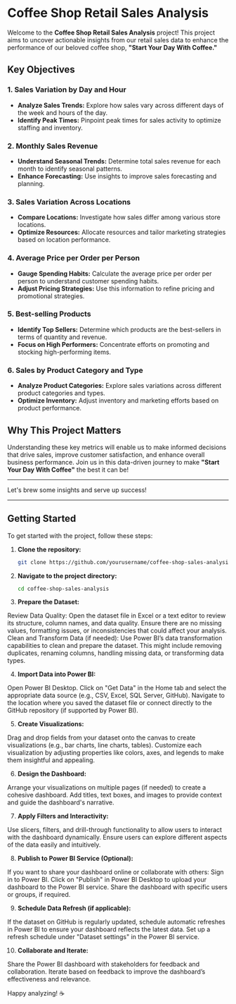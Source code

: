 # Coffee Shop Retail Sales Analysis

Welcome to the **Coffee Shop Retail Sales Analysis** project! This project aims to uncover actionable insights from our retail sales data to enhance the performance of our beloved coffee shop, **"Start Your Day With Coffee."** 

## Key Objectives

### 1. Sales Variation by Day and Hour
- **Analyze Sales Trends:** Explore how sales vary across different days of the week and hours of the day.
- **Identify Peak Times:** Pinpoint peak times for sales activity to optimize staffing and inventory.

### 2. Monthly Sales Revenue
- **Understand Seasonal Trends:** Determine total sales revenue for each month to identify seasonal patterns.
- **Enhance Forecasting:** Use insights to improve sales forecasting and planning.

### 3. Sales Variation Across Locations
- **Compare Locations:** Investigate how sales differ among various store locations.
- **Optimize Resources:** Allocate resources and tailor marketing strategies based on location performance.

### 4. Average Price per Order per Person
- **Gauge Spending Habits:** Calculate the average price per order per person to understand customer spending habits.
- **Adjust Pricing Strategies:** Use this information to refine pricing and promotional strategies.

### 5. Best-selling Products
- **Identify Top Sellers:** Determine which products are the best-sellers in terms of quantity and revenue.
- **Focus on High Performers:** Concentrate efforts on promoting and stocking high-performing items.

### 6. Sales by Product Category and Type
- **Analyze Product Categories:** Explore sales variations across different product categories and types.
- **Optimize Inventory:** Adjust inventory and marketing efforts based on product performance.

## Why This Project Matters
Understanding these key metrics will enable us to make informed decisions that drive sales, improve customer satisfaction, and enhance overall business performance. Join us in this data-driven journey to make **"Start Your Day With Coffee"** the best it can be!

---

Let's brew some insights and serve up success!

---

## Getting Started
To get started with the project, follow these steps:

1. **Clone the repository:** 
   ```sh
   git clone https://github.com/yourusername/coffee-shop-sales-analysis.git
   ```
2. **Navigate to the project directory:** 
   ```sh
   cd coffee-shop-sales-analysis
   ```
3. **Prepare the Dataset:**

Review Data Quality:
Open the dataset file in Excel or a text editor to review its structure, column names, and data quality.
Ensure there are no missing values, formatting issues, or inconsistencies that could affect your analysis.
Clean and Transform Data (if needed):
Use Power BI’s data transformation capabilities to clean and prepare the dataset.
This might include removing duplicates, renaming columns, handling missing data, or transforming data types.


4. **Import Data into Power BI:**

Open Power BI Desktop.
Click on "Get Data" in the Home tab and select the appropriate data source (e.g., CSV, Excel, SQL Server, GitHub).
Navigate to the location where you saved the dataset file or connect directly to the GitHub repository (if supported by Power BI).


5. **Create Visualizations:**

Drag and drop fields from your dataset onto the canvas to create visualizations (e.g., bar charts, line charts, tables).
Customize each visualization by adjusting properties like colors, axes, and legends to make them insightful and appealing.


6. **Design the Dashboard:**

Arrange your visualizations on multiple pages (if needed) to create a cohesive dashboard.
Add titles, text boxes, and images to provide context and guide the dashboard's narrative.


7. **Apply Filters and Interactivity:**

Use slicers, filters, and drill-through functionality to allow users to interact with the dashboard dynamically.
Ensure users can explore different aspects of the data easily and intuitively.


8. **Publish to Power BI Service (Optional):**

If you want to share your dashboard online or collaborate with others:
Sign in to Power BI.
Click on "Publish" in Power BI Desktop to upload your dashboard to the Power BI service.
Share the dashboard with specific users or groups, if required.


9. **Schedule Data Refresh (if applicable):**

If the dataset on GitHub is regularly updated, schedule automatic refreshes in Power BI to ensure your dashboard reflects the latest data.
Set up a refresh schedule under "Dataset settings" in the Power BI service.


10. **Collaborate and Iterate:**

Share the Power BI dashboard with stakeholders for feedback and collaboration.
Iterate based on feedback to improve the dashboard’s effectiveness and relevance.


Happy analyzing! ☕
